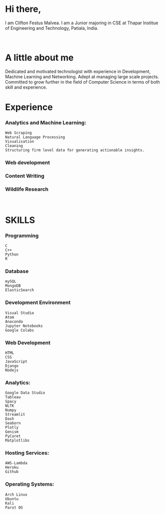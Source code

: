 # Hi there,

I am Clifton Festus Malvea. I am a Junior majoring in CSE at Thapar Institue of Engineering and Technology, Patiala, India.

<br>

# A little about me
Dedicated and motivated technologist with experience in Development, Machine Learning and Networking. Adept at managing large scale projects. Committed to grow further in the field of Computer Science in terms of both skill and experience.
<br>
# Experience

### Analytics and Machine Learning: 
    Web Scraping
    Natural Language Processing
    Visualisation
    Cleaning
    Structuring firm level data for generating actionable insights.
### Web development
### Content Writing
### Wildlife Research 
<br>

# SKILLS


### Programming
    C 
    C++ 
    Python
    R
### Database
    mySQL
    MongoDB
    ElasticSearch
### Development Environment
    Visual Studio
    Atom
    Anaconda
    Jupyter Notebooks
    Google Colabs
### Web Development
    HTML
    CSS
    JavaScript
    Django
    Nodejs
### Analytics:
    Google Data Studio
    Tableau
    Spacy
    NLTK
    Numpy
    Streamlit
    Dash
    Seaborn
    Plotly
    Genism
    PyCaret
    Matplotlibs
### Hosting Services:
    AWS-Lambda
    Heroku
    Github

### Operating Systems:
    Arch Linux
    Ubuntu
    Kali
    Parot OS




